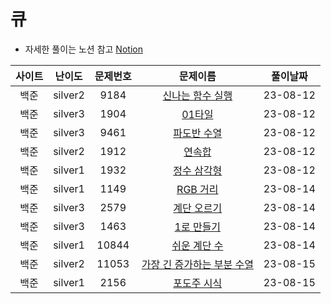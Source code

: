 # 큐

- 자세한 풀이는 노션 참고
[Notion](https://xxjo053.notion.site/xxjo053/de21b1d40087438b9126682f6bc5f8ba)

| 사이트 | 난이도  | 문제번호 | 문제이름 | 풀이날짜 |
|:--:| :-----: | :---: | :---------: | :---: |
| 백준 | silver2 | 9184 | <a href="https://www.acmicpc.net/problem/9184" target="_blank">신나는 함수 실행</a> | 23-08-12 |
| 백준 | silver3 | 1904 | <a href="https://www.acmicpc.net/problem/1904" target="_blank">01타일</a> | 23-08-12 |
| 백준 | silver3 | 9461 | <a href="https://www.acmicpc.net/problem/9461" target="_blank">파도반 수열</a> | 23-08-12 |
| 백준 | silver2 | 1912 | <a href="https://www.acmicpc.net/problem/1912" target="_blank">연속합</a> | 23-08-12 |
| 백준 | silver1 | 1932 | <a href="https://www.acmicpc.net/problem/1932" target="_blank">정수 삼각형</a> | 23-08-12 |
| 백준 | silver1 | 1149 | <a href="https://www.acmicpc.net/problem/1149" target="_blank">RGB 거리</a> | 23-08-14 |
| 백준 | silver3 | 2579 | <a href="https://www.acmicpc.net/problem/2579" target="_blank">계단 오르기</a> | 23-08-14 |
| 백준 | silver3 | 1463 | <a href="https://www.acmicpc.net/problem/1463" target="_blank">1로 만들기</a> | 23-08-14 |
| 백준 | silver1 | 10844 | <a href="https://www.acmicpc.net/problem/10844" target="_blank">쉬운 계단 수</a> | 23-08-14 |
| 백준 | silver2 | 11053 | <a href="https://www.acmicpc.net/problem/11053" target="_blank">가장 긴 증가하는 부분 수열</a> | 23-08-15 |
| 백준 | silver1 | 2156 | <a href="https://www.acmicpc.net/problem/2156" target="_blank">포도주 시식</a> | 23-08-15 |
